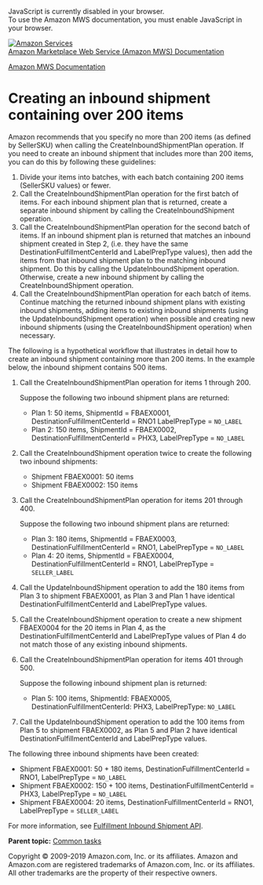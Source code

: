 <div id="MWSDX_noscript">

JavaScript is currently disabled in your browser.  
To use the Amazon MWS documentation, you must enable JavaScript in your
browser.

</div>

<div id="MWSDX_divtop">

[![Amazon
Services](https://images-na.ssl-images-amazon.com/images/G/08/mwsportal/fr_FR/amazonservices.gif "Amazon Services")](http://services.amazon.fr)  
<span id="MWSDX_titlebar">[Amazon Marketplace Web Service (Amazon MWS)
Documentation](https://developer.amazonservices.fr/gp/mws/docs.html)</span>

</div>

<div id="MWSDX_divbottom">

<div id="MWSDX_divleft">

<div id="MWSDX_toc">

</div>

</div>

<div id="MWSDX_divright">

<div id="MWSDX_content">

<span id="MWSDX_breadcrumbs">[Amazon MWS
Documentation](https://developer.amazonservices.fr/gp/mws/docs.html)</span>

<div id="FBAGuide_CreateShipment200Items.dita" class="nested0">

Creating an inbound shipment containing over 200 items
======================================================

<div class="body">

Amazon recommends that you specify no more than 200 items (as defined by
<span class="keyword parmname">SellerSKU</span>) when calling the <span
class="keyword apiname">CreateInboundShipmentPlan</span> operation. If
you need to create an inbound shipment that includes more than 200
items, you can do this by following these guidelines:

1.  Divide your items into batches, with each batch containing 200 items
    (<span class="keyword parmname">SellerSKU</span> values) or fewer.
2.  Call the <span
    class="keyword apiname">CreateInboundShipmentPlan</span> operation
    for the first batch of items. For each inbound shipment plan that is
    returned, create a separate inbound shipment by calling the <span
    class="keyword apiname">CreateInboundShipment</span> operation.
3.  Call the <span
    class="keyword apiname">CreateInboundShipmentPlan</span> operation
    for the second batch of items. If an inbound shipment plan is
    returned that matches an inbound shipment created in Step 2, (i.e.
    they have the same <span
    class="keyword parmname">DestinationFulfillmentCenterId</span> and
    <span class="keyword parmname">LabelPrepType</span> values), then
    add the items from that inbound shipment plan to the matching
    inbound shipment. Do this by calling the <span
    class="keyword apiname">UpdateInboundShipment</span> operation.
    Otherwise, create a new inbound shipment by calling the <span
    class="keyword apiname">CreateInboundShipment</span> operation.
4.  Call the <span
    class="keyword apiname">CreateInboundShipmentPlan</span> operation
    for each batch of items. Continue matching the returned inbound
    shipment plans with existing inbound shipments, adding items to
    existing inbound shipments (using the <span
    class="keyword apiname">UpdateInboundShipment</span> operation) when
    possible and creating new inbound shipments (using the <span
    class="keyword apiname">CreateInboundShipment</span> operation) when
    necessary.

The following is a hypothetical workflow that illustrates in detail how
to create an inbound shipment containing more than 200 items. In the
example below, the inbound shipment contains 500 items.

1.  Call the <span
    class="keyword apiname">CreateInboundShipmentPlan</span> operation
    for items 1 through 200.

    Suppose the following two inbound shipment plans are returned:

    -   Plan 1: 50 items, <span
        class="keyword parmname">ShipmentId</span> = FBAEX0001, <span
        class="keyword parmname">DestinationFulfillmentCenterId</span> =
        RNO1 <span class="keyword parmname">LabelPrepType</span> =
        `NO_LABEL`
    -   Plan 2: 150 items, <span
        class="keyword parmname">ShipmentId</span> = FBAEX0002, <span
        class="keyword parmname">DestinationFulfillmentCenterId</span> =
        PHX3, <span class="keyword parmname">LabelPrepType</span> =
        `NO_LABEL`

2.  Call the <span class="keyword apiname">CreateInboundShipment</span>
    operation twice to create the following two inbound shipments:
    -   Shipment FBAEX0001: 50 items
    -   Shipment FBAEX0002: 150 items

3.  Call the <span
    class="keyword apiname">CreateInboundShipmentPlan</span> operation
    for items 201 through 400.

    Suppose the following two inbound shipment plans are returned:

    -   Plan 3: 180 items, <span
        class="keyword parmname">ShipmentId</span> = FBAEX0003, <span
        class="keyword parmname">DestinationFulfillmentCenterId</span> =
        RNO1, <span class="keyword parmname">LabelPrepType</span> =
        `NO_LABEL`
    -   Plan 4: 20 items, <span
        class="keyword parmname">ShipmentId</span> = FBAEX0004, <span
        class="keyword parmname">DestinationFulfillmentCenterId</span> =
        RNO1, <span class="keyword parmname">LabelPrepType</span> =
        `SELLER_LABEL`

4.  Call the <span class="keyword apiname">UpdateInboundShipment</span>
    operation to add the 180 items from Plan 3 to shipment FBAEX0001, as
    Plan 3 and Plan 1 have identical <span
    class="keyword parmname">DestinationFulfillmentCenterId</span> and
    <span class="keyword parmname">LabelPrepType</span> values.

5.  Call the <span class="keyword apiname">CreateInboundShipment</span>
    operation to create a new shipment FBAEX0004 for the 20 items in
    Plan 4, as the <span
    class="keyword parmname">DestinationFulfillmentCenterId</span> and
    <span class="keyword parmname">LabelPrepType</span> values of Plan 4
    do not match those of any existing inbound shipments.

6.  Call the <span
    class="keyword apiname">CreateInboundShipmentPlan</span> operation
    for items 401 through 500.

    Suppose the following inbound shipment plan is returned:

    -   Plan 5: 100 items, <span
        class="keyword parmname">ShipmentId</span>: FBAEX0005, <span
        class="keyword parmname">DestinationFulfillmentCenterId</span>:
        PHX3, <span class="keyword parmname">LabelPrepType</span>:
        `NO_LABEL`

7.  Call the <span class="keyword apiname">UpdateInboundShipment</span>
    operation to add the 100 items from Plan 5 to shipment FBAEX0002, as
    Plan 5 and Plan 2 have identical <span
    class="keyword parmname">DestinationFulfillmentCenterId</span> and
    <span class="keyword parmname">LabelPrepType</span> values.

The following three inbound shipments have been created:

-   Shipment FBAEX0001: 50 + 180 items, <span
    class="keyword parmname">DestinationFulfillmentCenterId</span> =
    RNO1, <span class="keyword parmname">LabelPrepType</span> =
    `NO_LABEL`
-   Shipment FBAEX0002: 150 + 100 items, <span
    class="keyword parmname">DestinationFulfillmentCenterId</span> =
    PHX3, <span class="keyword parmname">LabelPrepType</span> =
    `NO_LABEL`
-   Shipment FBAEX0004: 20 items, <span
    class="keyword parmname">DestinationFulfillmentCenterId</span> =
    RNO1, <span class="keyword parmname">LabelPrepType</span> =
    `SELLER_LABEL`

For more information, see
<a href="../fba_inbound/FBAInbound_Overview.md" class="xref">Fulfillment Inbound Shipment API</a>.

</div>

<div class="related-links">

<div class="familylinks">

<div class="parentlink">

**Parent topic:**
<a href="../fba_guide/FBAGuide_CommonTasks.md" class="link">Common tasks</a>

</div>

</div>

</div>

</div>

<div id="MWSDX_footer">

Copyright © 2009-2019 Amazon.com, Inc. or its affiliates. Amazon and
Amazon.com are registered trademarks of Amazon.com, Inc. or its
affiliates. All other trademarks are the property of their respective
owners.

</div>

</div>

</div>

<div style="clear: both;">

</div>

</div>
